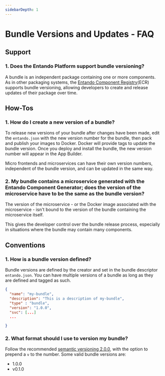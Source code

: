 ```yaml
---
sidebarDepth: 1
---
```


# Bundle Versions and Updates - FAQ

## Support

### 1. Does the Entando Platform support bundle versioning?
A bundle is an independent package containing one or more components. 
As in other packaging systems, the [Entando Component Registry](../compose/local-hub-overview.md)(ECR) supports bundle versioning, allowing developers to create and release updates of their package over time.

## How-Tos
### 1. How do I create a new version of a bundle?
To release new versions of your bundle after changes have been made, edit the `entando.json` with the new version number for the bundle, then pack and publish your images to Docker. Docker will provide tags to update the bundle version. Once you deploy and install the bundle, the new version number will appear in the App Builder. 

Micro frontends and microservices can have their own version numbers, independent of the bundle version, and can be updated in the same way.

### 2. My bundle contains a microservice generated with the Entando Component Generator; does the version of the microservice have to be the same as the bundle version?

The version of the microservice - or the Docker image associated with the microservice - isn't bound to the version of the bundle containing the microservice itself. 

This gives the developer control over the bundle release process, especially in situations where the bundle may contain many components.


## Conventions 
 
### 1. How is a bundle version defined?

Bundle versions are defined by the creator and set in the bundle descriptor `entando.json`. You can have multiple versions of a bundle as long as they are defined and tagged as such.
 
```json
{
  "name": "my-bundle",
  "description": "This is a description of my-bundle",
  "type" : "bundle",
  "version": "1.0.0",
  "svc": [...]
  ...

}
```
### 2. What format should I use to version my bundle?

Follow the recommended [semantic versioning 2.0.0](https://semver.org/#semantic-versioning-200), with the option to prepend a `v` to the number. Some valid bundle versions are:

- 1.0.0
- v0.1.0









